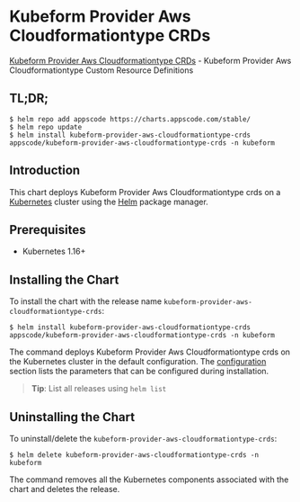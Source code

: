 # Kubeform Provider Aws Cloudformationtype CRDs

[Kubeform Provider Aws Cloudformationtype CRDs](https://github.com/kubeform) - Kubeform Provider Aws Cloudformationtype Custom Resource Definitions

## TL;DR;

```console
$ helm repo add appscode https://charts.appscode.com/stable/
$ helm repo update
$ helm install kubeform-provider-aws-cloudformationtype-crds appscode/kubeform-provider-aws-cloudformationtype-crds -n kubeform
```

## Introduction

This chart deploys Kubeform Provider Aws Cloudformationtype crds on a [Kubernetes](http://kubernetes.io) cluster using the [Helm](https://helm.sh) package manager.

## Prerequisites

- Kubernetes 1.16+

## Installing the Chart

To install the chart with the release name `kubeform-provider-aws-cloudformationtype-crds`:

```console
$ helm install kubeform-provider-aws-cloudformationtype-crds appscode/kubeform-provider-aws-cloudformationtype-crds -n kubeform
```

The command deploys Kubeform Provider Aws Cloudformationtype crds on the Kubernetes cluster in the default configuration. The [configuration](#configuration) section lists the parameters that can be configured during installation.

> **Tip**: List all releases using `helm list`

## Uninstalling the Chart

To uninstall/delete the `kubeform-provider-aws-cloudformationtype-crds`:

```console
$ helm delete kubeform-provider-aws-cloudformationtype-crds -n kubeform
```

The command removes all the Kubernetes components associated with the chart and deletes the release.


